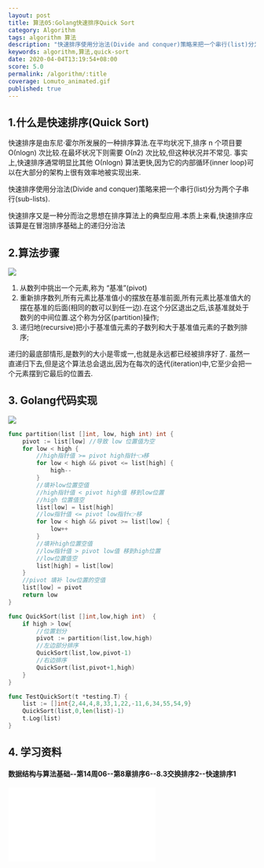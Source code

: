 ```yaml
---
layout: post
title: 算法05:Golang快速排序Quick Sort
category: Algorithm
tags: algorithm 算法
description: "快速排序使用分治法(Divide and conquer)策略来把一个串行(list)分为两个子串行(sub-lists)"
keywords: algorithm,算法,quick-sort
date: 2020-04-04T13:19:54+08:00
score: 5.0
permalink: /algorithm/:title
coverage: Lomuto_animated.gif
published: true
---
```


## 1.什么是快速排序(Quick Sort)

快速排序是由东尼·霍尔所发展的一种排序算法.在平均状况下,排序 n 个项目要 Ο(nlogn) 次比较.在最坏状况下则需要 Ο(n2) 次比较,但这种状况并不常见.
事实上,快速排序通常明显比其他 Ο(nlogn) 算法更快,因为它的内部循环(inner loop)可以在大部分的架构上很有效率地被实现出来.

快速排序使用分治法(Divide and conquer)策略来把一个串行(list)分为两个子串行(sub-lists).

快速排序又是一种分而治之思想在排序算法上的典型应用.本质上来看,快速排序应该算是在冒泡排序基础上的递归分治法

## 2.算法步骤

![](/assets/image/quick_sort_partition_animation.gif)

1. 从数列中挑出一个元素,称为 “基准”(pivot)
2. 重新排序数列,所有元素比基准值小的摆放在基准前面,所有元素比基准值大的摆在基准的后面(相同的数可以到任一边).在这个分区退出之后,该基准就处于数列的中间位置.这个称为分区(partition)操作;
3. 递归地(recursive)把小于基准值元素的子数列和大于基准值元素的子数列排序;

递归的最底部情形,是数列的大小是零或一,也就是永远都已经被排序好了.
虽然一直递归下去,但是这个算法总会退出,因为在每次的迭代(iteration)中,它至少会把一个元素摆到它最后的位置去.

## 3. Golang代码实现

![](/assets/image/quick_sort_partition_animation.gif)

```go
func partition(list []int, low, high int) int {
	pivot := list[low] //导致 low 位置值为空
	for low < high {
		//high指针值 >= pivot high指针👈移
		for low < high && pivot <= list[high] {
			high--
		}
		//填补low位置空值
		//high指针值 < pivot high值 移到low位置
		//high 位置值空
		list[low] = list[high]
		//low指针值 <= pivot low指针👉移
		for low < high && pivot >= list[low] {
			low++
		}
		//填补high位置空值
		//low指针值 > pivot low值 移到high位置
		//low位置值空
		list[high] = list[low]
	}
	//pivot 填补 low位置的空值
	list[low] = pivot
	return low
}

func QuickSort(list []int,low,high int)  {
	if high > low{
		//位置划分
		pivot := partition(list,low,high)
		//左边部分排序
		QuickSort(list,low,pivot-1)
		//右边排序
		QuickSort(list,pivot+1,high)
	}
}

func TestQuickSort(t *testing.T) {
	list := []int{2,44,4,8,33,1,22,-11,6,34,55,54,9}
	QuickSort(list,0,len(list)-1)
	t.Log(list)
}
```

## 4. 学习资料

#### 数据结构与算法基础--第14周06--第8章排序6--8.3交换排序2--快速排序1

<iframe src="//player.bilibili.com/player.html?aid=38482542&bvid=BV17t411v7dH&cid=67645262&page=1" scrolling="no" border="0" frameborder="no" framespacing="0" allowfullscreen="true"> </iframe>
